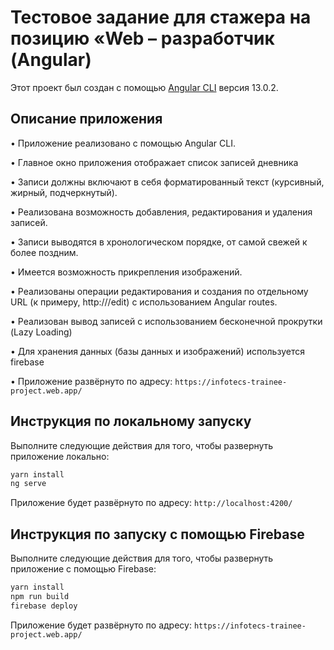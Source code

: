 # Тестовое задание для стажера на позицию «Web – разработчик (Angular)

Этот проект был создан с помощью [Angular CLI](https://github.com/angular/angular-cli ) версия 13.0.2.

## Описание приложения

• Приложение реализовано с помощью Angular CLI.


• Главное окно приложения отображает список записей дневника


• Записи должны включают в себя форматированный текст (курсивный, жирный, подчеркнутый). 


• Реализована возможность добавления, редактирования и удаления записей.


• Записи выводятся в хронологическом порядке, от самой свежей к более поздним.


• Имеется возможность прикрепления изображений.


• Реализованы операции редактирования и создания по отдельному URL (к примеру, http://<host>/edit) с использованием Angular routes.


• Реализован вывод записей с использованием бесконечной прокрутки (Lazy Loading)


• Для хранения данных (базы данных и изображений) используется firebase


• Приложение развёрнуто по адресу: `https://infotecs-trainee-project.web.app/`



## Инструкция по локальному запуску

Выполните следующие действия для того, чтобы развернуть приложение локально:

```bash
yarn install
ng serve
```

Приложение будет развёрнуто по адресу: `http://localhost:4200/`


## Инструкция по запуску с помощью Firebase

Выполните следующие действия для того, чтобы развернуть приложение с помощью Firebase:

```bash
yarn install
npm run build
firebase deploy
```

Приложение будет развёрнуто по адресу: `https://infotecs-trainee-project.web.app/`







